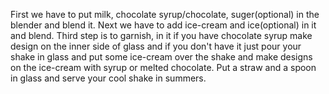 First we have to put milk, chocolate syrup/chocolate, suger(optional) in the blender and blend it.
Next we have to add ice-cream and ice(optional) in it and blend.
Third step is to garnish, in it if you have chocolate syrup make design on the inner side of glass and if you don't have it just pour your shake in glass and put some ice-cream over the shake and make designs on the ice-cream with syrup or melted chocolate.
Put a straw and a spoon in glass and serve your cool shake in summers.